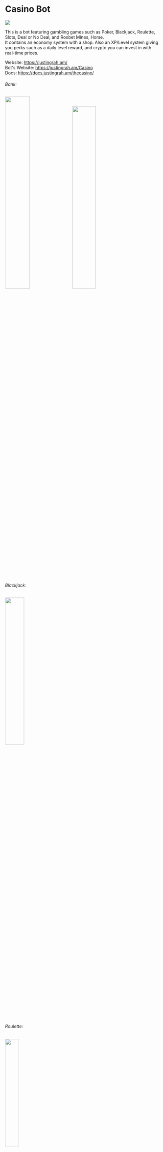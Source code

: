 # Casino Bot

<a href="https://top.gg/bot/585235000459264005"><img src="https://top.gg/api/widget/585235000459264005.svg"></a>  

This is a bot featuring gambling games such as Poker, Blackjack, Roulette, Slots, Deal or No Deal, and Roobet Mines, Horse.  
It contains an economy system with a shop. Also an XP/Level system giving you perks such as a daily level reward, and crypto you can invest in with real-time prices.  

Website: https://justingrah.am/  
Bot's Website: https://justingrah.am/Casino  
Docs: https://docs.justingrah.am/thecasino/  

###### Bank:  
<a href="url"><img src="https://i.imgur.com/Zf7pI8g.png" height="40%" width="40%"></a> 
<a href="url"><img src="https://i.imgur.com/QZydtf9.png" height="39%" width="39%"></a>  
 
###### Blackjack:  
  <a href="url"><img src="https://i.imgur.com/I3ltOg3.png" height="35%" width="35%"></a>
###### Roulette:
  <a href="url"><img src="https://i.imgur.com/rP3DpI5.png" height="30%" width="30%"></a>  
###### Slots:  
<a href="url"><img src="https://i.imgur.com/3jD5WVo.png" height="30%" width="30%"></a>  

###### Coinflip:  
<a href="url"><img src="https://i.imgur.com/tj1krzg.png" height="30%" width="30%"></a>  

###### Crash:  
<a href="url"><img src="https://i.imgur.com/egLuopL.png" height="30%" width="30%"></a>  

###### Cryptocurrency:  
<a href="url"><img src="https://i.imgur.com/i8MK8gk.png" height="30%" width="30%"></a>  
<a href="url"><img src="https://i.imgur.com/A5wjkIy.png" height="30%" width="30%"></a>  

###### Roobet Mines:  
<a href="url"><img src="https://i.imgur.com/XR5rU0I.png" height="30%" width="30%"></a>  

###### Deal or No Deal:  
<a href="url"><img src="https://i.imgur.com/ssAitqk.png" height="30%" width="30%"></a>  
  
###### Stats:  
<a href="url"><img src="https://i.imgur.com/IB7kCRo.png" height="25%" width="25%"></a>  

###### Customizable Profile:  
<a href="url"><img src="https://i.imgur.com/nIgjViy.png" height="35%" width="35%"></a>  

###### Quests:  
<a href="url"><img src="https://i.imgur.com/93B352Z.png" height="30%" width="30%"></a>  

###### Badges:  
<a href="url"><img src="https://i.imgur.com/P3YlZeM.png" height="30%" width="30%"></a>  

###### Cooldowns:  
<a href="url"><img src="https://i.imgur.com/xrlJtvQ.png" height="30%" width="30%"></a>  

###### Help Command:  
<a href="url"><img src="https://i.imgur.com/BEX45be.png" height="50%" width="50%"></a>  
